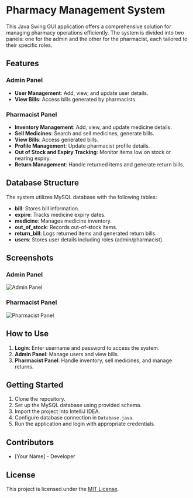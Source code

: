 # Pharmacy Management System

This Java Swing GUI application offers a comprehensive solution for managing pharmacy operations efficiently. The system is divided into two panels: one for the admin and the other for the pharmacist, each tailored to their specific roles.

## Features

### Admin Panel
- **User Management**: Add, view, and update user details.
- **View Bills**: Access bills generated by pharmacists.

### Pharmacist Panel
- **Inventory Management**: Add, view, and update medicine details.
- **Sell Medicines**: Search and sell medicines, generate bills.
- **View Bills**: Access generated bills.
- **Profile Management**: Update pharmacist profile details.
- **Out of Stock and Expiry Tracking**: Monitor items low on stock or nearing expiry.
- **Return Management**: Handle returned items and generate return bills.

## Database Structure

The system utilizes MySQL database with the following tables:
- **bill**: Stores bill information.
- **expire**: Tracks medicine expiry dates.
- **medicine**: Manages medicine inventory.
- **out_of_stock**: Records out-of-stock items.
- **return_bill**: Logs returned items and generated return bills.
- **users**: Stores user details including roles (admin/pharmacist).

## Screenshots

### Admin Panel
![Admin Panel](https://raw.githubusercontent.com/sajjad-ali-01/pharmacy-management-system/main/images/Admin.png)


### Pharmacist Panel
![Pharmacist Panel](pharmacist_panel_screenshot.png)

## How to Use

1. **Login**: Enter username and password to access the system.
2. **Admin Panel**: Manage users and view bills.
3. **Pharmacist Panel**: Handle inventory, sell medicines, and manage returns.

## Getting Started

1. Clone the repository.
2. Set up the MySQL database using provided schema.
3. Import the project into IntelliJ IDEA.
4. Configure database connection in `Database.java`.
5. Run the application and login with appropriate credentials.

## Contributors

- [Your Name] - Developer

## License

This project is licensed under the [MIT License](LICENSE).

